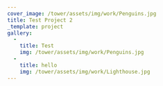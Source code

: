 ```yaml
---
cover_image: /tower/assets/img/work/Penguins.jpg
title: Test Project 2
_template: project
gallery:
  - 
    title: Test
    img: /tower/assets/img/work/Penguins.jpg
  - 
    title: hello
    img: /tower/assets/img/work/Lighthouse.jpg
---
```

